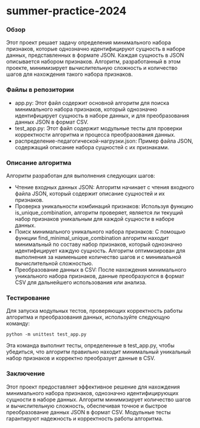 # summer-practice-2024

### Обзор
Этот проект решает задачу определения минимального набора признаков, которые однозначно идентифицируют сущность в наборе данных, представленных в формате JSON. Каждая сущность в JSON описывается набором признаков. Алгоритм, разработанный в этом проекте, минимизирует вычислительную сложность и количество шагов для нахождения такого набора признаков.

### Файлы в репозитории
- app.py: Этот файл содержит основной алгоритм для поиска минимального набора признаков, который однозначно идентифицирует сущность в наборе данных, и для преобразования данных JSON в формат CSV.
- test_app.py: Этот файл содержит модульные тесты для проверки корректности алгоритма и процесса преобразования данных.
- распределение-педагогической-нагрузки.json: Пример файла JSON, содержащий описание набора сущностей с их признаками.

### Описание алгоритма
Алгоритм разработан для выполнения следующих шагов:
- Чтение входных данных JSON: Алгоритм начинает с чтения входного файла JSON, который содержит описание сущностей и их признаков.
- Проверка уникальности комбинаций признаков: Используя функцию is_unique_combination, алгоритм проверяет, является ли текущий набор признаков уникальным для каждой сущности в наборе данных.
- Поиск минимального уникального набора признаков: С помощью функции find_minimal_unique_combination алгоритм находит минимальный по составу набор признаков, который однозначно идентифицирует каждую сущность. Алгоритм оптимизирован для выполнения за наименьшее количество шагов и с минимальной вычислительной сложностью.
- Преобразование данных в CSV: После нахождения минимального уникального набора признаков, данные преобразуются в формат CSV для дальнейшего использования или анализа.

### Тестирование
Для запуска модульных тестов, проверяющих корректность работы алгоритма и преобразования данных, используйте следующую команду:

`python -m unittest test_app.py`

Эта команда выполнит тесты, определенные в test_app.py, чтобы убедиться, что алгоритм правильно находит минимальный уникальный набор признаков и корректно преобразует данные в CSV.

### Заключение
Этот проект предоставляет эффективное решение для нахождения минимального набора признаков, однозначно идентифицирующих сущности в наборе данных. Алгоритм минимизирует количество шагов и вычислительную сложность, обеспечивая точное и быстрое преобразование данных JSON в формат CSV. Модульные тесты гарантируют надежность и корректность работы алгоритма.
